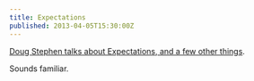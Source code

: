 ```yaml
---
title: Expectations
published: 2013-04-05T15:30:00Z
---
```


[Doug Stephen talks about Expectations, and a few other things][post].

Sounds familiar.

[post]: http://canadian-fury.com//2013/04/04/expectations/

